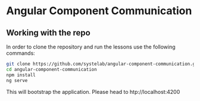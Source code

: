 # Angular Component Communication

## Working with the repo

In order to clone the repository and run the lessons use the following commands:

```bash
git clone https://github.com/systelab/angular-component-communication.git
cd angular-component-communication
npm install
ng serve
```

This will bootstrap the application. Please head to htp://localhost:4200
